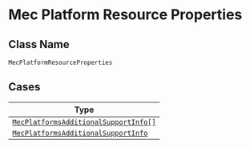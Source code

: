 
# Mec Platform Resource Properties

## Class Name

`MecPlatformResourceProperties`

## Cases

| Type |
|  --- |
| [`MecPlatformsAdditionalSupportInfo[]`](../../../doc/models/mec-platforms-additional-support-info.md) |
| [`MecPlatformsAdditionalSupportInfo`](../../../doc/models/mec-platforms-additional-support-info.md) |

